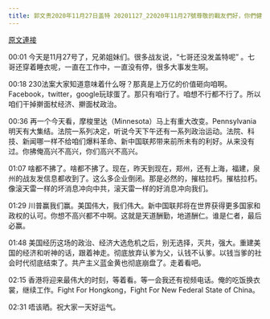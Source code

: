 ```yaml
---
title: 郭文贵2020年11月27日盖特 20201127_22020年11月27號尊敬的戰友們好，你們健身了嗎？你們傳播CCP病毒，香港危機真相了嗎？一切都已經開始！
---
```


[原文連接](https://gnews.org/ThreadView/53482804)

00:01 今天是11月27号了，兄弟姐妹们。很多战友说，“七哥还没发盖特呢” 。七哥还穿着睡衣呢，一直在工作中，一直没有停，很多大事发生啊。


00:18 230法案大家知道意味着什么呀？那真是上万亿的价值砸向咱啊。Facebook，twitter，google玩球蛋了。那只有咱行了。咱想不行都不行了。所以咱们干掉擀面杖经济、擀面杖政治。


00:36 再一个今天看，摩梭里达（Minnesota）马上有重大改变。Pennsylvania明天有大集结。法院一系列决定，听说今天下午还有一系列政治运动。法院、科技、新闻哪一样不给咱们爆料革命、新中国联邦带来前所未有的利好。从来没有过。你拂俺高兴不高兴，你们高兴不高兴。


01:07 啥都不拂了。啥都不拂了。现在，昨天到现在，郑州，还有上海，福建，泉州的战友发信息都收到了。这么多企业倒闭。那是必然的，摧枯拉朽。摧枯拉朽。像滚天雷一样的坏消息冲向中共，滚天雷一样的好消息冲向我们。


01:29 川普赢我们赢。美国伟大，我们伟大。新中国联邦将在世界获得更多国家和政权的认可。你想不高兴都不中啊。这就是天道酬勤，地道酬仁。谁是仁者，最后必赢。


01:48 美国经历这场的政治、经济大选危机之后，别无选择，灭共，强大。重建美国的经济和听神的话，跟着神走。彻底放弃认爹为父，认钱不认爹。以钱当爹的社会时代彻底结束了。共产主义蓝金黄也彻底崩盘了。走着看吧。


02:15 香港将迎来最伟大的时刻，等着看。等一会我还有视频电话。俺的吃饭换衣裳，继续工作。Fight For Hongkong，Fight For New Federal State of China。


02:31 唔该晒。祝大家一天好运气。
